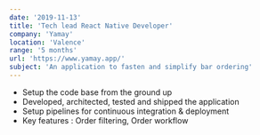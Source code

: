 ```yaml
---
date: '2019-11-13'
title: 'Tech lead React Native Developer'
company: 'Yamay'
location: 'Valence'
range: '5 months'
url: 'https://www.yamay.app/'
subject: 'An application to fasten and simplify bar ordering'
---
```


- Setup the code base from the ground up
- Developed, architected, tested and shipped the application
- Setup pipelines for continuous integration & deployment
- Key features : Order filtering, Order workflow
